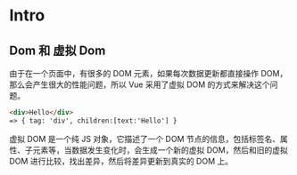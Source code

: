 # Intro

## Dom 和 虚拟 Dom

由于在一个页面中，有很多的 DOM 元素，如果每次数据更新都直接操作 DOM，那么会产生很大的性能问题，所以 Vue 采用了虚拟 DOM 的方式来解决这个问题。

```html
<div>Hello</div>
=> { tag: 'div', children:[text:'Hello'] }
```

虚拟 DOM 是一个纯 JS 对象，它描述了一个 DOM 节点的信息，包括标签名、属性、子元素等，当数据发生变化时，会生成一个新的虚拟 DOM，然后和旧的虚拟 DOM 进行比较，找出差异，然后将差异更新到真实的 DOM 上。
